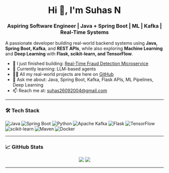 <h1 align="center">Hi 👋, I'm Suhas N</h1>
<h3 align="center">Aspiring Software Engineer | Java + Spring Boot | ML | Kafka | Real-Time Systems</h3>

A passionate developer building real-world backend systems using **Java, Spring Boot, Kafka**, and **REST APIs**, while also exploring **Machine Learning** and **Deep Learning** with **Flask, scikit-learn, and TensorFlow**.

- 🔭 I just finished building: [Real-Time Fraud Detection Microservice](https://github.com/Suhas2609/Real-Time-Fraud-Detection-Microservice)
- 🌱 Currently learning: LLM-based agents
- 👨‍💻 All my real-world projects are here on [GitHub](https://github.com/Suhas2609)
- 💬 Ask me about: Java, Spring Boot, Kafka, Flask APIs, ML Pipelines, Deep Learning
- 📫 Reach me at: suhas26092004@gmail.com

---

### 🛠️ Tech Stack

![Java](https://img.shields.io/badge/Java-21-blue)
![Spring Boot](https://img.shields.io/badge/Spring_Boot-3.5.3-green)
![Python](https://img.shields.io/badge/Python-3.10-yellow)
![Apache Kafka](https://img.shields.io/badge/Kafka-Streaming-black)
![Flask](https://img.shields.io/badge/Flask-ML_API-black)
![TensorFlow](https://img.shields.io/badge/TensorFlow-Deep_Learning-orange)
![scikit-learn](https://img.shields.io/badge/scikit--learn-Machine_Learning-blueviolet)
![Maven](https://img.shields.io/badge/Maven-Build-red)
![Docker](https://img.shields.io/badge/Docker-Containerization-blue)

---

### 📈 GitHub Stats

<p align="center">
  <img src="https://github-readme-stats.vercel.app/api?username=Suhas2609&show_icons=true&theme=tokyonight" />
  <img src="https://github-readme-streak-stats.herokuapp.com?user=Suhas2609&theme=tokyonight" />
</p>

---
